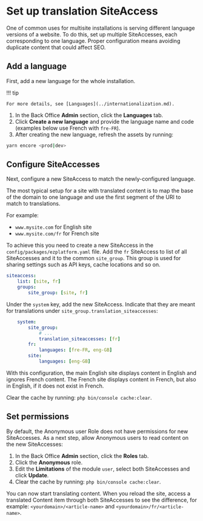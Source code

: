 # Set up translation SiteAccess

One of common uses for multisite installations is serving different language versions of a website.
To do this, set up multiple SiteAccesses, each corresponding to one language.
Proper configuration means avoiding duplicate content that could affect SEO.

## Add a language

First, add a new language for the whole installation.

!!! tip

    For more details, see [Languages](../internationalization.md).

1. In the Back Office **Admin** section, click the **Languages** tab.
1. Click **Create a new language** and provide the language name and code (examples below use French with `fre-FR`).
1. After creating the new language, refresh the assets by running:

```bash
yarn encore <prod|dev>
```

## Configure SiteAccesses

Next, configure a new SiteAccess to match the newly-configured language.

The most typical setup for a site with translated content is to map the base of the domain to one language
and use the first segment of the URI to match to translations.

For example:

- `www.mysite.com` for English site
- `www.mysite.com/fr` for French site

To achieve this you need to create a new SiteAccess in the `config/packages/ezplatform.yaml` file.
Add the `fr` SiteAccess to list of all SiteAccesses and it to the common `site_group`.
This group is used for sharing settings such as API keys, cache locations and so on.

``` yaml
siteaccess:
    list: [site, fr]
    groups:
        site_group: [site, fr]
```

Under the `system` key, add the new SiteAccess.
Indicate that they are meant for translations under `site_group.translation_siteaccesses`:

``` yaml
    system:
        site_group:
            # ...
            translation_siteaccesses: [fr]
        fr:
            languages: [fre-FR, eng-GB]
        site:
            languages: [eng-GB]
```

With this configuration, the main English site displays content in English and ignores French content.
The French site displays content in French, but also in English, if it does not exist in French.

Clear the cache by running: `php bin/console cache:clear`.

## Set permissions

By default, the Anonymous user Role does not have permissions for new SiteAccesses.
As a next step, allow Anonymous users to read content on the new SiteAccesses:

1. In the Back Office **Admin** section, click the **Roles** tab.
1. Click the **Anonymous** role.
1. Edit the **Limitations** of the module `user`, select both SiteAccesses and click **Update**.
1. Clear the cache by running: `php bin/console cache:clear`.

You can now start translating content.
When you reload the site, access a translated Content item through both SiteAccesses to see the difference,
for example: `<yourdomain>/<article-name>` and `<yourdomain>/fr/<article-name>`.
